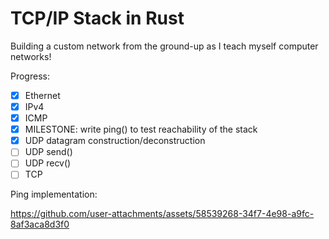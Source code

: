 # TCP/IP Stack in Rust

Building a custom network from the ground-up as I teach myself computer networks!

Progress:
- [x] Ethernet
- [x] IPv4
- [x] ICMP
- [x] MILESTONE: write ping() to test reachability of the stack 
- [x] UDP datagram construction/deconstruction
- [ ] UDP send()
- [ ] UDP recv()
- [ ] TCP   

Ping implementation:

https://github.com/user-attachments/assets/58539268-34f7-4e98-a9fc-8af3aca8d3f0


